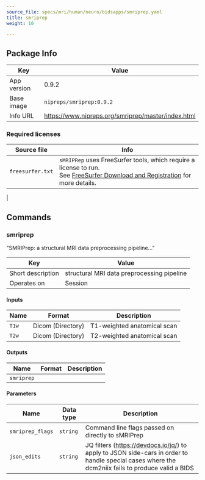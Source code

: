 ```yaml
---
source_file: specs/mri/human/neuro/bidsapps/smriprep.yaml
title: smriprep
weight: 10

---
```


## Package Info
|Key|Value|
|---|-----|
|App version|0.9.2|
|Base image|`nipreps/smriprep:0.9.2`|
|Info URL|https://www.nipreps.org/smriprep/master/index.html|

### Required licenses
|Source file|Info|
|-----------|----|
|`freesurfer.txt`|`sMRIPRep` uses FreeSurfer tools, which require a license to run.<br> See [FreeSurfer Download and Registration](https://surfer.nmr.mgh.harvard.edu/registration.html) for more details.
|

## Commands
### smriprep
"SMRIPrep: a structural MRI data preprocessing pipeline..."


|Key|Value|
|---|-----|
|Short description|structural MRI data preprocessing pipeline|
|Operates on|Session|
#### Inputs
|Name|Format|Description|
|----|------|-----------|
|`T1w`|<span data-toggle="tooltip" data-placement="bottom" title="medimage:Dicom" aria-label="medimage:Dicom">Dicom (Directory)</span>|T1-weighted anatomical scan|
|`T2w`|<span data-toggle="tooltip" data-placement="bottom" title="medimage:Dicom" aria-label="medimage:Dicom">Dicom (Directory)</span>|T2-weighted anatomical scan|

#### Outputs
|Name|Format|Description|
|----|------|-----------|
|`smriprep`|||

#### Parameters
|Name|Data type|Description|
|----|---------|-----------|
|`smriprep_flags`|`string`|Command line flags passed on directly to sMRIPrep|
|`json_edits`|`string`|JQ filters (https://devdocs.io/jq/) to apply to JSON side-cars in order to handle special cases where the dcm2niix fails to produce valid a BIDS|

